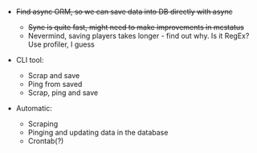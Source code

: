 - ~~Find async ORM, so we can save data into DB directly with async~~
  - ~~Sync is quite fast, might need to make improvements in mcstatus~~
  - Nevermind, saving players takes longer - find out why. Is it RegEx? Use profiler, I guess

- CLI tool:
  - Scrap and save
  - Ping from saved
  - Scrap, ping and save

- Automatic:
  - Scraping
  - Pinging and updating data in the database
  - Crontab(?)
